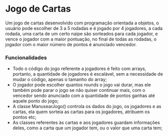 # Jogo de Cartas
Um jogo de cartas desenvolvido com programação orientada a objetos, o usuário pode escolher de 3 a 5 rodadas e é jogado por 4 jogadores, a cada rodada, uma carta de um certo naipe são sorteados para cada jogador, e vence o jogador com a maior pontuação, no final de todas as rodadas, o jogador com o maior número de pontos é anunciado vencedor.

### Funcionalidades
* Todo o código do jogo referente a jogadores é feito com arrays, portanto, a quantidade de jogadores é escalável, sem a necessidade de mudar o código, apenas o tamanho do array;
* O jogador pode escolher quantos rounds o jogo vai durar, mas ele também pode parar o jogo se não quiser continuar mais, com o vencedor sendo anunciado com a quantidade de pontos ganhas até aquele ponto do jogo;
* A classe ManusearJogo() controla os dados do jogo, os jogadores e as cartas, ela quem sorteia as cartas para os jogadores, atribuem os pontos etc;
* As classes referentes às cartas e aos jogadores guardam informações deles, como a carta que um jogador tem, ou o valor que uma carta tem; 

